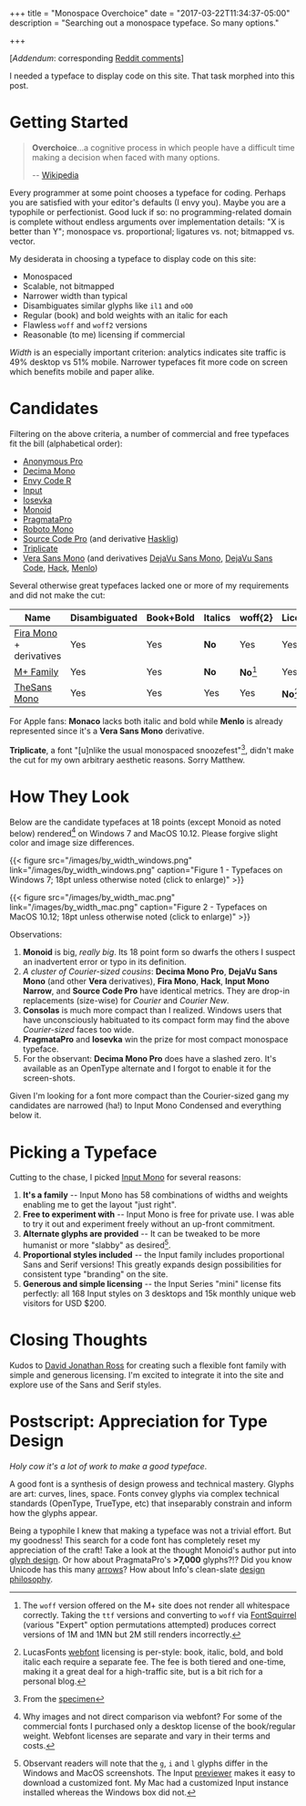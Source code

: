 +++
title = "Monospace Overchoice"
date = "2017-03-22T11:34:37-05:00"
description = "Searching out a monospace typeface. So many options."

+++

\[*Addendum*: corresponding [Reddit comments](https://www.reddit.com/r/programming/comments/60yjlk/monospace_overchoice/)\]

I needed a typeface to display code on this site. That task morphed into this post.

# Getting Started

> **Overchoice**...a cognitive process in which people have a difficult time making a decision when faced with many options.  
>  
>  -- [Wikipedia](https://en.wikipedia.org/wiki/Overchoice)

Every programmer at some point chooses a typeface for coding. Perhaps you
are satisfied with your editor's defaults (I envy you). Maybe you are 
a typophile or perfectionist. Good luck if so: no programming-related domain is 
complete without endless arguments over implementation details: 
"X is better than Y"; monospace vs. proportional; ligatures vs. not; bitmapped vs. vector.

My desiderata in choosing a typeface to display code on this site:

* Monospaced
* Scalable, not bitmapped
* Narrower width than typical
* Disambiguates similar glyphs like `il1` and `oO0`
* Regular (book) and bold weights with an italic for each
* Flawless `woff` and `woff2` versions
* Reasonable (to me) licensing if commercial

*Width* is an especially important criterion: analytics indicates site traffic is 49% desktop vs 51% mobile. 
Narrower typefaces fit more code on screen which benefits mobile and paper alike.

# Candidates

Filtering on the above criteria, a number of commercial and free typefaces fit the bill (alphabetical order):

* [Anonymous Pro](http://www.marksimonson.com/fonts/view/anonymous-pro)
* [Decima Mono](https://www.myfonts.com/fonts/tipografiaramis/decima-mono/)
* [Envy Code R](https://damieng.com/blog/2008/05/26/envy-code-r-preview-7-coding-font-released)
* [Input](http://input.fontbureau.com/)
* [Iosevka](https://be5invis.github.io/Iosevka/)
* [Monoid](http://larsenwork.com/monoid/)
* [PragmataPro](https://www.fsd.it/shop/fonts/pragmatapro/)
* [Roboto Mono](https://fonts.google.com/specimen/Roboto+Mono)
* [Source Code Pro](http://adobe-fonts.github.io/source-code-pro/) (and derivative [Hasklig](https://github.com/i-tu/Hasklig))
* [Triplicate](http://practicaltypography.com/triplicate.html) 
* [Vera Sans Mono](https://www.gnome.org/fonts/) (and derivatives [DejaVu Sans Mono](https://dejavu-fonts.github.io/), [DejaVu Sans Code](https://github.com/SSNikolaevich/DejaVuSansCode), [Hack](http://sourcefoundry.org/hack/), [Menlo](https://en.wikipedia.org/wiki/Menlo_(typeface)))

Several otherwise great typefaces lacked one or more of my requirements and did not make the cut:

| Name | Disambiguated | Book+Bold | Italics |  woff{2} | Licensing |
|---|---|---|---|---|---|
| [Fira Mono](https://mozilla.github.io/Fira/) + derivatives | Yes | Yes | **No** |  Yes | Yes |
| [M+ Family](https://mplus-fonts.osdn.jp/) | Yes | Yes | **No** |  **No**[^1] | Yes |
| [TheSans Mono](http://www.lucasfonts.com/fonts/thesansmono/) | Yes | Yes | Yes |  Yes | **No**[^2] |

For Apple fans: **Monaco** lacks both italic and bold while **Menlo** is already represented since it's a **Vera Sans Mono** derivative.

**Triplicate**, a font "[u]nlike the usual monospaced snoozefest"[^3], didn't make the cut for 
my own arbitrary aesthetic reasons. Sorry Matthew.

[^1]: The `woff` version offered on the M+ site does not render all whitespace correctly. Taking the `ttf` versions and converting to `woff` via [FontSquirrel](https://www.fontsquirrel.com/tools/webfont-generator) (various "Expert" option permutations attempted) produces correct versions of 1M and 1MN but 2M still renders incorrectly. 

[^2]: LucasFonts [webfont](http://www.lucasfonts.com/webfonts/) licensing is per-style: book, italic, bold, and bold italic each require a separate fee. The fee is both tiered and one-time, making it a great deal for a high-traffic site, but is a bit rich for a personal blog.

[^3]: From the [specimen](http://typo.la/trts)

# How They Look

Below are the candidate typefaces at 18 points (except Monoid as noted below) rendered[^4] on Windows 7 and MacOS 10.12.
Please forgive slight color and image size differences.

[^4]: Why images and not direct comparison via webfont? For some of the commercial fonts I purchased only a desktop license of the book/regular weight. Webfont licenses are separate and vary in their terms and costs.

{{< figure src="/images/by_width_windows.png" link="/images/by_width_windows.png" caption="Figure 1 - Typefaces on Windows 7; 18pt unless otherwise noted (click to enlarge)" >}}

{{< figure src="/images/by_width_mac.png" link="/images/by_width_mac.png" caption="Figure 2 - Typefaces on MacOS 10.12; 18pt unless otherwise noted (click to enlarge)" >}}

Observations:

1. **Monoid** is big, *really big*. Its 18 point form so dwarfs the others I suspect an inadvertent error or typo in its definition.
2. *A cluster of Courier-sized cousins*: **Decima Mono Pro**, **DejaVu Sans Mono** (and other **Vera** derivatives), **Fira Mono**, **Hack**, **Input Mono Narrow**, and **Source Code Pro** have identical metrics. They are drop-in replacements (size-wise) for *Courier* and *Courier New*.
3. **Consolas** is much more compact than I realized. Windows users that have unconsciously habituated to its compact form may find the above *Courier-sized* faces too wide.
4. **PragmataPro** and **Iosevka** win the prize for most compact monospace typeface.
5. For the observant: **Decima Mono Pro** does have a slashed zero. It's available as an OpenType alternate and I forgot to enable it for the screen-shots.

Given I'm looking for a font more compact than the Courier-sized gang my candidates are narrowed (ha!) to Input Mono Condensed and everything below it.

# Picking a Typeface

Cutting to the chase, I picked [Input Mono](http://input.fontbureau.com/) for several reasons:

1. **It's a family** -- Input Mono has 58 combinations of widths and weights enabling me to get the layout "just right".
1. **Free to experiment with** -- Input Mono is free for private use. I was able to try it out and experiment freely without an up-front commitment.
1. **Alternate glyphs are provided** -- It can be tweaked to be more humanist or more "slabby" as desired[^6].
1. **Proportional styles included** -- the Input family includes proportional Sans and Serif versions! This greatly expands design possibilities for consistent type "branding" on the site.  
1. **Generous and simple licensing** -- the Input Series "mini" license fits perfectly: all 168 Input styles on 3 desktops and 15k monthly unique web visitors for USD $200.

[^6]: Observant readers will note that the `g`, `i` and `l` glyphs differ in the Windows and MacOS screenshots. The Input [previewer](input.fontbureau.com/preview/) makes it easy to download a customized font. My Mac had a customized Input instance installed whereas the Windows box did not.

# Closing Thoughts

Kudos to [David Jonathan Ross](https://djr.com/) for creating such a flexible font family with simple and generous licensing.
I'm excited to integrate it into the site and explore use of the Sans and Serif styles.

# Postscript: Appreciation for Type Design

*Holy cow it's a lot of work to make a good typeface*.

A good font is a synthesis of design prowess and technical mastery. Glyphs are art:
curves, lines, space. Fonts convey glyphs via complex technical standards (OpenType, TrueType, etc)
that inseparably constrain and inform how the glyphs appear. 

Being a typophile I knew that making a typeface was not a trivial effort. 
But my goodness! This search for a code font has completely reset my appreciation of the craft! Take a 
look at the thought Monoid's author put 
into [glyph design](https://medium.com/larsenwork-andreas-larsen/distinguishable-glyphs-in-coding-fonts-d74f5f0969ed#.o8u4qjh0m).
Or how about PragmataPro's **>7,000** glyphs?!? 
Did you know Unicode has this many [arrows](https://github.com/fabrizioschiavi/arrow-finder)? How
about Info's clean-slate [design philosophy](http://input.fontbureau.com/info/).

